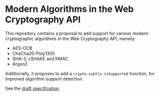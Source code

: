 # Modern Algorithms in the Web Cryptography API

This repository contains a proposal to add support for various modern
cryptographic algorithms in the Web Cryptography API, namely:

- AES-OCB
- ChaCha20-Poly1305
- SHA-3, cSHAKE and KMAC
- Argon2

Additionally, it proposes to add a `crypto.subtle.isSupported` function,
for improved algorithm support detection.

See the [draft specification](https://twiss.github.io/webcrypto-modern-algos/).
